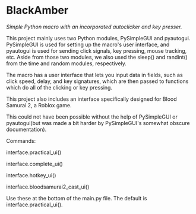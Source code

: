 # BlackAmber
*Simple Python macro with an incorporated autoclicker and key presser.*

This project mainly uses two Python modules, PySimpleGUI and pyautogui. PySimpleGUI is used for setting up the macro's user interface, and pyautogui is used for sending click signals, key pressing, mouse tracking, etc. Aside from those two modules, we also used the sleep() and randint() from the time and random modules, respectively. 

The macro has a user interface that lets you input data in fields, such as click speed, delay, and key signatures, which are then passed to functions which do all of the clicking or key pressing.

This project also includes an interface specifically designed for Blood Samurai 2, a Roblox game.

This could not have been possible without the help of PySimpleGUI or pyautogui(but was made a bit harder by PySimpleGUI's somewhat obscure documentation).

Commands:

interface.practical_ui()

interface.complete_ui()

interface.hotkey_ui()

interface.bloodsamurai2_cast_ui()


Use these at the bottom of the main.py file. The default is interface.practical_ui().
